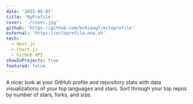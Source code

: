 ```yaml
---
date: '2015-05-03'
title: 'MyProfile'
cover: './cover.jpg'
github: 'https://github.com/bchiang7/octoprofile'
external: 'https://octoprofile.now.sh'
tech:
  - Next.js
  - Chart.js
  - GitHub API
showInProjects: true 
featured: false
---
```


A nicer look at your GitHub profile and repository stats with data visualizations of your top languages and stars. Sort through your top repos by number of stars, forks, and size.

